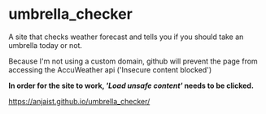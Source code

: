 # umbrella_checker
A site that checks weather forecast and tells you if you should take an umbrella today or not.

Because I'm not using a custom domain, github will prevent the page from accessing the AccuWeather api ('Insecure content blocked')

<strong>In order for the site to work, <em>'Load unsafe content'</em> needs to be clicked.</strong>

https://anjaist.github.io/umbrella_checker/

